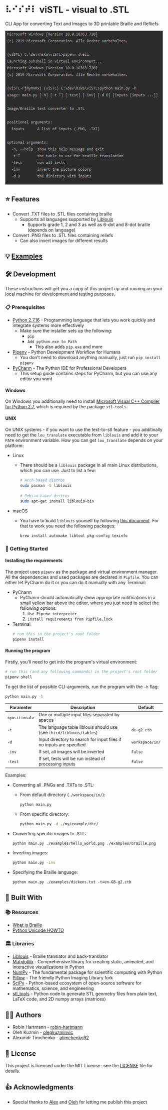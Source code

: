 # ⠧⠊⠎⠞⠇ viSTL - visual to .STL

CLI App for converting Text and Images to 3D printable Braille and Refliefs

<img src="docs/images/usage.png" height="490">

## ⭐ Features

- Convert .TXT files to .STL files containing braille
  - Supports all languages supported by [Liblouis](http://liblouis.org/)
    - Supports grade 1, 2 and 3 as well as 6-dot and 8-dot braille (depends on language)
- Convert .PNG files to .STL files containing reliefs
  - Can also invert images for different results

## 💡 [Examples](docs/examples.md)

## 🛠️ Development

These instructions will get you a copy of this project up and running on your local machine for development and testing purposes.

### 📋 Prerequisites

- [Python 2.7.16](https://www.python.org/downloads/) - Programming language that lets you work quickly and integrate systems more effectively
  - Make sure the installer sets up the following:
    - `pip`
    - `Add python.exe to Path`
      - This also adds `pip.exe` and more
- [Pipenv](https://github.com/pypa/pipenv) - Python Development Workflow for Humans
  - You don't need to download anything manually, just run `pip install pipenv`
- [PyCharm](https://www.jetbrains.com/pycharm/) - The Python IDE for Professional Developers
  - This setup guide contains steps for PyCharm, but you can use any editor you want

#### Windows

On Windows you additionally need to install [Microsoft Visual C++ Compiler for Python 2.7](http://aka.ms/vcpython27), which is required by the package `stl-tools`.

#### UNIX

On UNIX systems - if you want to use the text-to-stl feature - you additinally need to get the `lou_translate` executable from `liblouis` and add it to your `PATH` environment variable. How you can get `lou_translate` depends on your platform:

- Linux

  - There should be a `liblouis` package in all main Linux distributions, which you can use. Just to list a few:

    ```bash
    # Arch-based distros
    sudo pacman -S liblouis

    # Debian-based distros
    sudo apt-get install liblouis-bin
    ```

- macOS

  - You have to build `liblouis` yourself by following [this document](https://github.com/liblouis/liblouis/blob/master/HACKING). For that to work you need the following packages:

    ```bash
    brew install automake libtool pkg-config texinfo
    ```

### 🚀 Getting Started

#### Installing the requirements

The project uses `pipenv` as the package and virtual environment manager. All the dependencies and used packages are declared in `Pipfile`. You can either let PyCharm do it or you can do it manually with any Terminal:

- PyCharm
  - PyCharm should automatically show appropriate notifications in a small yellow bar above the editor, where you just need to select the following options:
    1. `Use Pipenv interpreter`
    1. `Install requirements from Pipfile.lock`
- Terminal
  ```bash
  # run this in the project's root folder
  pipenv install
  ```

#### Running the program

Firstly, you'll need to get into the program's virtual environment:

```bash
# run this (and any following commands) in the project's root folder
pipenv shell
```

To get the list of possible CLI-arguments, run the program with the `-h` flag:

```bash
python main.py -h
```

| Parameter      | Description                                                          | Default         |
| -------------- | -------------------------------------------------------------------- | --------------- |
| `<positional>` | One or multiple input files separated by spaces                      |
| `-t`           | The language table liblouis should use (see `third/liblouis/tables`) | `de-g2.ctb`     |
| `-d`           | Input directory to search for input files if no inputs are specified | `workspace/in/` |
| `-inv`         | If set, all images will be inverted                                  | `False`         |
| `-test`        | If set, tests will be run instead of processing inputs               | `False`         |

Examples:

- Converting all .PNGs and .TXTs to .STL:

  - From default directory (`./workspace/in/`):

    ```bash
    python main.py
    ```

  - From specific directory:

    ```bash
    python main.py -d ./my/example/dir/
    ```

- Converting specific images to .STL:

  ```bash
  python main.py ./examples/hello_world.png ./examples/braille.png
  ```

- Inverting images:

  ```bash
  python main.py -inv
  ```

- Specifying the Braille language:

  ```
  python main.py ./examples/dickens.txt -t=en-GB-g2.ctb
  ```

## 🧰 Built With

### 📚 Resources

- [What is Braille](http://www.acb.org/tennessee/braille.html)
- [Python Unicode HOWTO](https://docs.python.org/2/howto/unicode.html)

### 🏛️ Libraries

- [Liblouis](http://liblouis.org/) - Braille translator and back-translator
- [Matplotlib](https://matplotlib.org/) - Comprehensive library for creating static, animated, and interactive visualizations in Python
- [NumPy](https://numpy.org/) - The fundamental package for scientific computing with Python
- [Pillow](https://python-pillow.org/) - The friendly Python Imaging Library fork
- [SciPy](https://www.scipy.org/) - Python-based ecosystem of open-source software for mathematics, science, and engineering
- [stl_tools](https://github.com/thearn/stl_tools) - Python code to generate STL geometry files from plain text, LaTeX code, and 2D numpy arrays (matrices)

## 👨‍💻 Authors

- Robin Hartmann - [robin-hartmann](https://github.com/robin-hartmann)
- Oleh Kuzmin - [olegkuzminvic](https://github.com/olegkuzminvic)
- Alexandr Timchenko - [atimchenko92](https://github.com/atimchenko92)

## 📃 License

This project is licensed under the MIT License- see the [LICENSE](LICENSE) file for details.

## 👍 Acknowledgments

- Special thanks to [Alex](https://github.com/atimchenko92) and [Oleh](https://github.com/olegkuzminvic) for letting me publish this project
